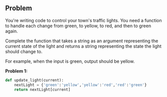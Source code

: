 ## Problem

You're writing code to control your town's traffic lights. You need a function to handle each change from green, to yellow, to red, and then to green again.

Complete the function that takes a string as an argument representing the current state of the light and returns a string representing the state the light should change to.

For example, when the input is green, output should be yellow.

**Problem 1:**

```python
def update_light(current):
    nextLight = {'green':'yellow','yellow':'red','red':'green'}
    return nextLight[current]
```
